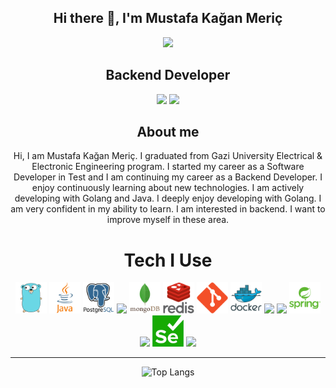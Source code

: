 
<div align="center">
  
  ## Hi there 🚀, I'm Mustafa Kağan Meriç

  ![](https://tenor.com/view/gintama-gif-9535764)
  
  ## Backend Developer
  

  [<img src="https://img.shields.io/badge/LinkedIn-blue?style=for-the-badge&logo=linkedin&logoColor=white" width="" height="25">](https://www.linkedin.com/in/mustafa-kağan-meriç/)
  [<img src="https://img.shields.io/badge/Medium-red?style=for-the-badge&logo=medium&logoColor=white" width="" height="25">](https://medium.com/@mustafakaganmeric)

  ## About me
  Hi, I am Mustafa Kağan Meriç. I graduated from Gazi University Electrical & Electronic Engineering program. I started my career as a Software Developer in Test and I am continuing my career as a Backend Developer. I enjoy continuously learning about new technologies. I am actively developing with Golang and Java. I deeply enjoy developing with Golang. I am very confident in my ability to learn. I am interested in backend. I want to improve myself in these area.

  # Tech I Use
  
  <img src="https://raw.githubusercontent.com/devicons/devicon/master/icons/go/go-original.svg" width="" height="50"> 
  <img src="https://raw.githubusercontent.com/github/explore/5b3600551e122a3277c2c5368af2ad5725ffa9a1/topics/java/java.png" width="" height="50"> 
  <img src="https://raw.githubusercontent.com/devicons/devicon/1119b9f84c0290e0f0b38982099a2bd027a48bf1/icons/postgresql/postgresql-original-wordmark.svg" width="" height="50"> 
  <img src="https://icon-library.com/images/mysql-icon/mysql-icon-3.jpg" width="" height="50"> 
  <img src="https://raw.githubusercontent.com/devicons/devicon/1119b9f84c0290e0f0b38982099a2bd027a48bf1/icons/mongodb/mongodb-original-wordmark.svg" width="" height="50"> 
  <img src="https://github.com/devicons/devicon/blob/master/icons/redis/redis-original-wordmark.svg" width="" height="50"> 
  <img src="https://raw.githubusercontent.com/devicons/devicon/1119b9f84c0290e0f0b38982099a2bd027a48bf1/icons/git/git-original.svg" width="" height="50"> 
  <img src="https://raw.githubusercontent.com/devicons/devicon/1119b9f84c0290e0f0b38982099a2bd027a48bf1/icons/docker/docker-original-wordmark.svg" width="" height="50"> 
  <img src="https://cdn.freebiesupply.com/logos/thumbs/2x/rabbitmq-logo.png" width="" height="50">
  <img src="https://grpc.io/img/logos/grpc-icon-color.png" width="" height="50">
  <img src="https://raw.githubusercontent.com/devicons/devicon/1119b9f84c0290e0f0b38982099a2bd027a48bf1/icons/spring/spring-original-wordmark.svg" width="" height="50"> 
  <img src="https://avatars.githubusercontent.com/u/19369327?s=280&v=4" width="" height="50"> 
  <img src="https://raw.githubusercontent.com/github/explore/6c7084bb772f6fabaae377f5ae4a607594234ee6/topics/selenium/selenium.png" width="" height="50"> 
  <img src="https://w7.pngwing.com/pngs/372/674/png-transparent-appium-test-automation-software-testing-selenium-calabash-purple-violet-text.png" width="" height="50"> 
  
---


  ![Top Langs](https://github-readme-stats.vercel.app/api/top-langs/?username=mkaganm&theme=tokyonight&langs_count=10&layout=compact)
  
</div>
